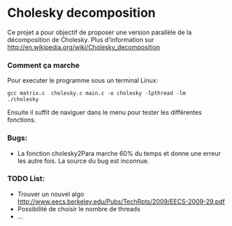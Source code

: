 Cholesky decomposition
======================

Ce projet a pour objectif de proposer une version parallèle de la décomposition de Cholesky. Plus d'information sur http://en.wikipedia.org/wiki/Cholesky_decomposition


### Comment ça marche

Pour executer le programme sous un terminal Linux:

```
gcc matrix.c  cholesky.c main.c -o cholesky -lpthread -lm
./cholesky
```

Ensuite il suffit de naviguer dans le menu pour tester les différentes fonctions.

### Bugs:

- La fonction cholesky2Para marche 60% du temps et donne une erreur les autre fois. La source du bug est inconnue.


### TODO List:

- Trouver un nouvel algo http://www.eecs.berkeley.edu/Pubs/TechRpts/2009/EECS-2009-29.pdf
- Possibilité de choisir le nombre de threads
- ...
